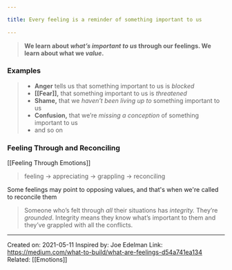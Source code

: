 ```yaml
---
title: Every feeling is a reminder of something important to us 
---
```

> **We learn about _what’s important to us_ through our feelings. We learn about what we _value_.**

### Examples
> -   **Anger** tells us that something important to us is _blocked_
> -   **[[Fear]],** that something important to us is _threatened_
> -   **Shame,** that we _haven’t been living up to_ something important to us
> -   **Confusion,** that we’re _missing a conception_ of something important to us
> -   and so on

### Feeling Through and Reconciling
[[Feeling Through Emotions]]

> feeling → appreciating → grappling → reconciling

Some feelings may point to opposing values, and that's when we're called to reconcile them

> Someone who’s felt through _all_ their situations has _integrity._ They’re _grounded_. Integrity means they know what’s important to them and they’ve grappled with all the conflicts.

-------------------
Created on: 2021-05-11
Inspired by: Joe Edelman
Link: https://medium.com/what-to-build/what-are-feelings-d54a741ea134
Related: [[Emotions]]
